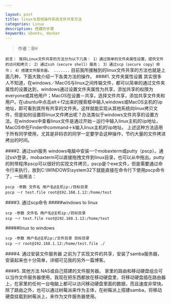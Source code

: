 ```yaml
---

layout: post
title: linux与其他操作系统文件共享方法
categories: Linux
description: 搭建的步骤
keywords: ubuntu, docker
---
```

> 作者：BH


`
前言：
我将Linux文件共享的方法分为以下几类：
1）通过简单的文件夹属性设置，提供文件的访问和拷贝；
2）通过ssh（secure shell）服务；
3）通过scp（secure copy）命令；
4）搭建文件服务器。
.......
`
目前我所接触到的linux文件共享的方法也就是上面几种，下面大致介绍一下各类方法的操作。
####1. 文件夹属性设置
其实很多人不知道，在windows／MacOS与linux之间传输文件，都可以简单的通过文件夹属性的设置达到，windows通过设置文件夹属性为共享，添加共享的权限为everyone或其他用户；MacOS在设置－共享，选择文件共享，添加共享文件夹和用户。在ubuntu中点击alt＋f2出来的搜索框中输入windows或MacOS主机的\\ip地址，即可看到其所有共享的文件夹。这样就能实现从其他系统向linux拷贝文件，但是如何设置将linux文件拷出呢？办法类似于windows文件共享的设置方法。在windows中查看linux文件是通过开始－运行中输入linux主机的\\ip地址，MacOS中在Finder中command＋k输入linux主机的\\ip地址。
上述这种方法适用于所有同学使用，尤其是非码农的同学一定要学会这种操作，节约大量的文件拷进拷出的时间。

####2. 通过ssh服务
windows电脑中安装一个mobaxterm或putty（pscp）。通过ssh登录，mobaxterm可以直接拖拽文件到linux目录，也可以从中拖出。putty的附带程序pscp可以很好的实现文件拷贝，pscp是个exe文件，但是需要通过命令行来执行，放到C:\WINDOWS\system32下就能直接在命令行下使用pscp命令了，一般用法：
```
pscp -参数 文件名 用户名@主机ip:/目标目录
pscp －r test.file root@192.168.1.12:/home/test
```
####3. 通过scp命令
#####windows to linux
```
scp -参数 文件名 用户名@主机ip:/目标目录
scp －r test.file root@192.168.1.12:/home/test
```
#####linux to windows
```
scp -参数 用户名@主机ip:/文件目录 目标目录 
scp －r root@192.168.1.12:/home/test.file ./ 
```
####4. 通过安装文件服务器
之前为了实现文件的共享，安装了samba服务器，安装起来也十分简单，详细可见我的另外一篇博客。

####5. 其他方法
NAS或自己搭建的文件服务器。
家里的路由和移动硬盘组合可以当作文件服务器使用，我现在把东西都放在移动硬盘里，将移动硬盘插在路由器上，在家里的任何一台电脑上都可以访问移动硬盘里面的数据，而且速度非常快。
除了路由之外，也可以通过树莓派来作为主体，在树莓派上搭建samba，将移动硬盘挂载到树莓派上，来作为文件服务器使用。
